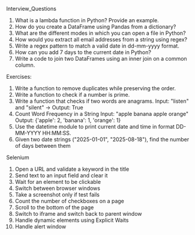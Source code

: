 Interview_Questions

1. What is a lambda function in Python? Provide an example.
2. How do you create a DataFrame using Pandas from a dictionary?
3. What are the different modes in which you can open a file in Python?
4. How would you extract all email addresses from a string using regex?
5. Write a regex pattern to match a valid date in dd-mm-yyyy format.
6. How can you add 7 days to the current date in Python?
7. Write a code to join two DataFrames using an inner join on a common column.
 
 
Exercises: 

1. Write a function to remove duplicates while preserving the order.
2. Write a function to check if a number is prime.
3. Write a function that checks if two words are anagrams.
   Input: "listen" and "silent" → Output: True
4. Count Word Frequency in a String
   Input: "apple banana apple orange"
   Output: {'apple': 2, 'banana': 1, 'orange': 1}
5. Use the datetime module to print current date and time in format DD-MM-YYYY HH:MM:SS.
6. Given two date strings ("2025-01-01", "2025-08-18"), find the number of days between them




Selenium

1. Open a URL and validate a keyword in the title
2. Send text to an input field and clear it
3. Wait for an element to be clickable
4. Switch between browser windows
5. Take a screenshot only if test fails
6. Count the number of checkboxes on a page
7. Scroll to the bottom of the page
8. Switch to iframe and switch back to parent window
9. Handle dynamic elements using Explicit Waits
10. Handle alert window
